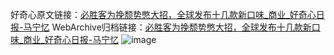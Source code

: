 好奇心原文链接：[必胜客为挽颓势憋大招，全球发布十几款新口味_商业_好奇心日报-马宁忆](https://www.qdaily.com/articles/3458.html)
WebArchive归档链接：[必胜客为挽颓势憋大招，全球发布十几款新口味_商业_好奇心日报-马宁忆](http://web.archive.org/web/20190623152241/https://www.qdaily.com/articles/3458.html)
![image](http://ww3.sinaimg.cn/large/007d5XDply1g3vay1bpj9j30u02fqb29)